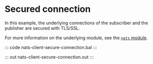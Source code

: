 # Secured connection

In this example, the underlying connections of the subscriber and the publisher are secured with TLS/SSL.

For more information on the underlying module, see the [`nats` module](https://lib.ballerina.io/ballerinax/nats/latest).

::: code nats-client-secure-connection.bal :::

::: out nats-client-secure-connection.out :::
